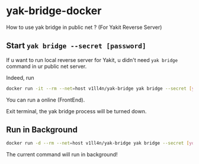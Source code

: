 # yak-bridge-docker
How to use yak bridge in public net ? (For Yakit Reverse Server)

## Start `yak bridge --secret [password]`

If u want to run local reverse server for Yakit, u didn't need `yak bridge` command in ur public net server.

Indeed, run 

```bash
docker run -it --rm --net=host v1ll4n/yak-bridge yak bridge --secret [your-awesome-password-for-u-bridge]
```

You can run a online (FrontEnd). 

Exit terminal, the yak bridge process will be turned down.

## Run in Background

```bash
docker run -d --rm --net=host v1ll4n/yak-bridge yak bridge --secret [your-awesome-password-for-u-bridge]
```

The current command will run in background!